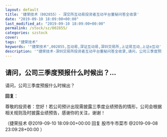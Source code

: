 ```yaml
---
layout: default
title: '捷荣技术（002855）- 深交所互动易投资者互动平台董秘问答全收录'
date: "2019-09-10 18:09:00+00:00"
last_modified_at: "2019-09-10 18:09:00+00:00"
permalink: /stock/sz/002855/
categories: szstock
cover: 
tags: "捷荣技术"
keywords: '"捷荣技术",002855,互动易,深证互动易,深圳交易所,上证易互动,上证e互动'
description: '"捷荣技术-深圳交易所投资者互动平台董秘问答全收录,请问，公司三季度预报什么时候出？"'
---
```


## 请问，公司三季度预报什么时候出？...

请问，公司三季度预报什么时候出？

**回复**：

尊敬的投资者：您好！若公司预计出现需披露三季度业绩预告的情形，公司会根据相关规则及时披露业绩预告，感谢你的关注，谢谢！ 

（捷荣技术  @2019-09-10 18:09:00+00:00 回复 股市牛市菜市  @2019-09-08 23:09:28+00:00 ）

